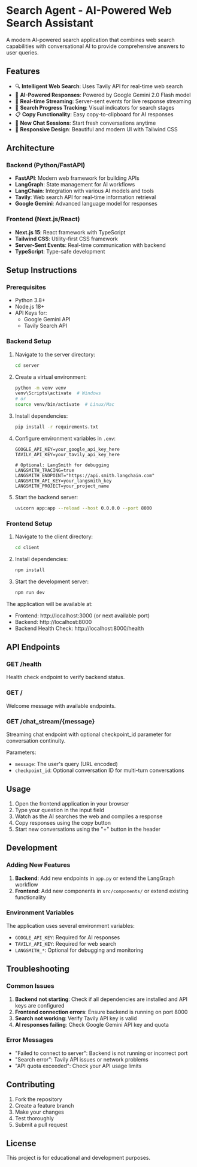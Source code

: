 # Search Agent - AI-Powered Web Search Assistant

A modern AI-powered search application that combines web search capabilities with conversational AI to provide comprehensive answers to user queries.

## Features

- 🔍 **Intelligent Web Search**: Uses Tavily API for real-time web search
- 🤖 **AI-Powered Responses**: Powered by Google Gemini 2.0 Flash model
- 💬 **Real-time Streaming**: Server-sent events for live response streaming
- 🎯 **Search Progress Tracking**: Visual indicators for search stages
- 📋 **Copy Functionality**: Easy copy-to-clipboard for AI responses
- 🔄 **New Chat Sessions**: Start fresh conversations anytime
- 📱 **Responsive Design**: Beautiful and modern UI with Tailwind CSS

## Architecture

### Backend (Python/FastAPI)

- **FastAPI**: Modern web framework for building APIs
- **LangGraph**: State management for AI workflows
- **LangChain**: Integration with various AI models and tools
- **Tavily**: Web search API for real-time information retrieval
- **Google Gemini**: Advanced language model for responses

### Frontend (Next.js/React)

- **Next.js 15**: React framework with TypeScript
- **Tailwind CSS**: Utility-first CSS framework
- **Server-Sent Events**: Real-time communication with backend
- **TypeScript**: Type-safe development

## Setup Instructions

### Prerequisites

- Python 3.8+
- Node.js 18+
- API Keys for:
  - Google Gemini API
  - Tavily Search API

### Backend Setup

1. Navigate to the server directory:

   ```bash
   cd server
   ```

2. Create a virtual environment:

   ```bash
   python -m venv venv
   venv\Scripts\activate  # Windows
   # or
   source venv/bin/activate  # Linux/Mac
   ```

3. Install dependencies:

   ```bash
   pip install -r requirements.txt
   ```

4. Configure environment variables in `.env`:

   ```env
   GOOGLE_API_KEY=your_google_api_key_here
   TAVILY_API_KEY=your_tavily_api_key_here

   # Optional: LangSmith for debugging
   LANGSMITH_TRACING=true
   LANGSMITH_ENDPOINT="https://api.smith.langchain.com"
   LANGSMITH_API_KEY=your_langsmith_key
   LANGSMITH_PROJECT=your_project_name
   ```

5. Start the backend server:
   ```bash
   uvicorn app:app --reload --host 0.0.0.0 --port 8000
   ```

### Frontend Setup

1. Navigate to the client directory:

   ```bash
   cd client
   ```

2. Install dependencies:

   ```bash
   npm install
   ```

3. Start the development server:
   ```bash
   npm run dev
   ```

The application will be available at:

- Frontend: http://localhost:3000 (or next available port)
- Backend: http://localhost:8000
- Backend Health Check: http://localhost:8000/health

## API Endpoints

### GET /health

Health check endpoint to verify backend status.

### GET /

Welcome message with available endpoints.

### GET /chat_stream/{message}

Streaming chat endpoint with optional checkpoint_id parameter for conversation continuity.

Parameters:

- `message`: The user's query (URL encoded)
- `checkpoint_id`: Optional conversation ID for multi-turn conversations

## Usage

1. Open the frontend application in your browser
2. Type your question in the input field
3. Watch as the AI searches the web and compiles a response
4. Copy responses using the copy button
5. Start new conversations using the "+" button in the header

## Development

### Adding New Features

1. **Backend**: Add new endpoints in `app.py` or extend the LangGraph workflow
2. **Frontend**: Add new components in `src/components/` or extend existing functionality

### Environment Variables

The application uses several environment variables:

- `GOOGLE_API_KEY`: Required for AI responses
- `TAVILY_API_KEY`: Required for web search
- `LANGSMITH_*`: Optional for debugging and monitoring

## Troubleshooting

### Common Issues

1. **Backend not starting**: Check if all dependencies are installed and API keys are configured
2. **Frontend connection errors**: Ensure backend is running on port 8000
3. **Search not working**: Verify Tavily API key is valid
4. **AI responses failing**: Check Google Gemini API key and quota

### Error Messages

- "Failed to connect to server": Backend is not running or incorrect port
- "Search error": Tavily API issues or network problems
- "API quota exceeded": Check your API usage limits

## Contributing

1. Fork the repository
2. Create a feature branch
3. Make your changes
4. Test thoroughly
5. Submit a pull request

## License

This project is for educational and development purposes.
